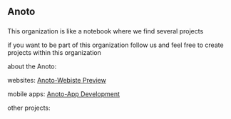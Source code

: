 ## Anoto

###
This organization is like a notebook where we find several projects


if you want to be part of this organization follow us and feel free to create projects within this organization

about the Anoto:

websites:
[Anoto-Webiste Preview](https://anoto-website.vercel.app/)<br>


mobile apps:
[Anoto-App Development](https://github.com/Anoto-ecossistem/Anoto-App)


other projects:

